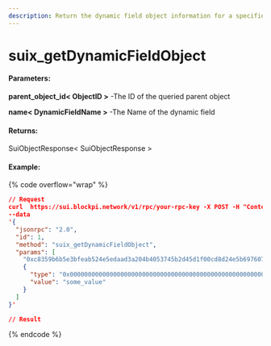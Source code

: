 ```yaml
---
description: Return the dynamic field object information for a specified object
---
```


# suix\_getDynamicFieldObject

#### **Parameters:**

**parent\_object\_id< ObjectID >** -The ID of the queried parent object

**name< DynamicFieldName >** -The Name of the dynamic field

#### **Returns:**

SuiObjectResponse< SuiObjectResponse >

#### Example:

{% code overflow="wrap" %}
```json
// Request
curl  https://sui.blockpi.network/v1/rpc/your-rpc-key -X POST -H "Content-Type: application/json" 
--data 
'{
  "jsonrpc": "2.0",
  "id": 1,
  "method": "suix_getDynamicFieldObject",
  "params": [
    "0xc8359b6b5e3bfeab524e5edaad3a204b4053745b2d45d1f00cd8d24e5b697607",
    {
      "type": "0x0000000000000000000000000000000000000000000000000000000000000009::test::TestField",
      "value": "some_value"
    }
  ]
}'

// Result

```
{% endcode %}
